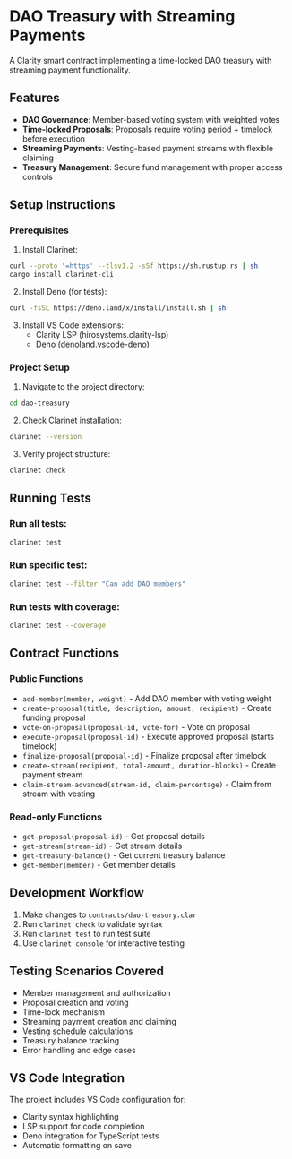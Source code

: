 # DAO Treasury with Streaming Payments

A Clarity smart contract implementing a time-locked DAO treasury with streaming payment functionality.

## Features

- **DAO Governance**: Member-based voting system with weighted votes
- **Time-locked Proposals**: Proposals require voting period + timelock before execution
- **Streaming Payments**: Vesting-based payment streams with flexible claiming
- **Treasury Management**: Secure fund management with proper access controls

## Setup Instructions

### Prerequisites

1. Install Clarinet:
```bash
curl --proto '=https' --tlsv1.2 -sSf https://sh.rustup.rs | sh
cargo install clarinet-cli
```

2. Install Deno (for tests):
```bash
curl -fsSL https://deno.land/x/install/install.sh | sh
```

3. Install VS Code extensions:
   - Clarity LSP (hirosystems.clarity-lsp)
   - Deno (denoland.vscode-deno)

### Project Setup

1. Navigate to the project directory:
```bash
cd dao-treasury
```

2. Check Clarinet installation:
```bash
clarinet --version
```

3. Verify project structure:
```bash
clarinet check
```

## Running Tests

### Run all tests:
```bash
clarinet test
```

### Run specific test:
```bash
clarinet test --filter "Can add DAO members"
```

### Run tests with coverage:
```bash
clarinet test --coverage
```

## Contract Functions

### Public Functions

- `add-member(member, weight)` - Add DAO member with voting weight
- `create-proposal(title, description, amount, recipient)` - Create funding proposal
- `vote-on-proposal(proposal-id, vote-for)` - Vote on proposal
- `execute-proposal(proposal-id)` - Execute approved proposal (starts timelock)
- `finalize-proposal(proposal-id)` - Finalize proposal after timelock
- `create-stream(recipient, total-amount, duration-blocks)` - Create payment stream
- `claim-stream-advanced(stream-id, claim-percentage)` - Claim from stream with vesting

### Read-only Functions

- `get-proposal(proposal-id)` - Get proposal details
- `get-stream(stream-id)` - Get stream details
- `get-treasury-balance()` - Get current treasury balance
- `get-member(member)` - Get member details

## Development Workflow

1. Make changes to `contracts/dao-treasury.clar`
2. Run `clarinet check` to validate syntax
3. Run `clarinet test` to run test suite
4. Use `clarinet console` for interactive testing

## Testing Scenarios Covered

- Member management and authorization
- Proposal creation and voting
- Time-lock mechanism
- Streaming payment creation and claiming
- Vesting schedule calculations
- Treasury balance tracking
- Error handling and edge cases

## VS Code Integration

The project includes VS Code configuration for:
- Clarity syntax highlighting
- LSP support for code completion
- Deno integration for TypeScript tests
- Automatic formatting on save
